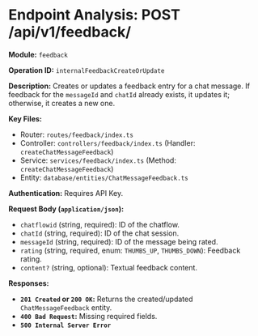 # Endpoint Analysis: POST /api/v1/feedback/

**Module:** `feedback`

**Operation ID:** `internalFeedbackCreateOrUpdate`

**Description:** Creates or updates a feedback entry for a chat message. If feedback for the `messageId` and `chatId` already exists, it updates it; otherwise, it creates a new one.

**Key Files:**
* Router: `routes/feedback/index.ts`
* Controller: `controllers/feedback/index.ts` (Handler: `createChatMessageFeedback`)
* Service: `services/feedback/index.ts` (Method: `createChatMessageFeedback`)
* Entity: `database/entities/ChatMessageFeedback.ts`

**Authentication:** Requires API Key.

**Request Body (`application/json`):**
*   `chatflowid` (string, required): ID of the chatflow.
*   `chatId` (string, required): ID of the chat session.
*   `messageId` (string, required): ID of the message being rated.
*   `rating` (string, required, enum: `THUMBS_UP`, `THUMBS_DOWN`): Feedback rating.
*   `content?` (string, optional): Textual feedback content.

**Responses:**
*   **`201 Created` or `200 OK`:** Returns the created/updated `ChatMessageFeedback` entity.
*   **`400 Bad Request`:** Missing required fields.
*   **`500 Internal Server Error`** 